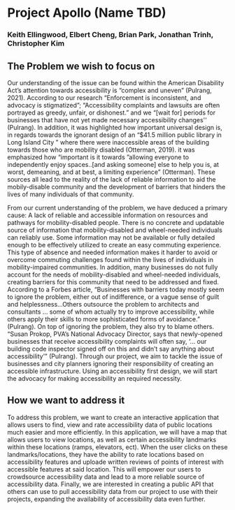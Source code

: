 # Project Apollo (Name TBD)
### Keith Ellingwood, Elbert Cheng, Brian Park, Jonathan Trinh, Christopher Kim

## The Problem we wish to focus on

Our understanding of the issue can be found within the American Disability Act’s attention towards accessibility is “complex and uneven” (Pulrang, 2021). According to our research “Enforcement is inconsistent, and advocacy is stigmatized”; “Accessibility complaints and lawsuits are often portrayed as greedy, unfair, or dishonest.” and we “[wait for] periods for businesses that have not yet made necessary accessibility changes'' (Pulrang). In addition, it was highlighted how important universal design is, in regards towards the ignorant design of an “$41.5 million public library in Long Island City ” where there were inaccessible areas of the building towards those who are mobility disabled (Otterman, 2019). it was emphasized how “important is it towards ”allowing everyone to independently enjoy spaces..[and asking someone] else to help you is, at worst, demeaning, and at best, a limiting experience” (Otterman). These sources all lead to the reality of the lack of reliable information to aid the mobily-disable community and the development of barriers that hinders the lives of many individuals of that community.

From our current understanding of the problem, we have deduced a primary cause: A lack of reliable and accessible information on resources and pathways for mobility-disabled people. There is no concrete and updatable source of information that mobility-disabled and wheel-needed individuals can reliably use. Some information may not be available or fully detailed enough to be effectively utilized to create an easy commuting experience. This type of absence and needed information makes it harder to avoid or overcome commuting challenges found within the lives of individuals in mobility-impaired communities. In addition, many businesses do not fully account for the needs of mobility-disabled and wheel-needed individuals, creating barriers for this community that need to be addressed and fixed. According to a Forbes article, “Businesses with barriers today mostly seem to ignore the problem, either out of indifference, or a vague sense of guilt and helplessness…Others outsource the problem to architects and consultants … some of whom actually try to improve accessibility, while others apply their skills to more sophisticated forms of avoidance.” (Pulrang). On top of ignoring the problem, they also try to blame others. “Susan Prokop, PVA’s National Advocacy Director, says that newly-opened businesses that receive accessibility complaints will often say, ‘... our building code inspector signed off on this and didn’t say anything about accessibility’” (Pulrang). Through our project, we aim to tackle the issue of businesses and city planners ignoring their responsibility of creating an accessible infrastructure. Using an accessibility first design, we will start the advocacy for making accessibility an required necessity.

## How we want to address it

To address this problem, we want to create an interactive application that allows users to find, view and rate accessibility data of public locations much easier and more efficiently. In this application, we will have a map that allows users to view locations, as well as certain accessibility landmarks within these locations (ramps, elevators, ect). When the user clicks on these landmarks/locations, they have the ability to rate locations based on accessibility features and uploade written reviews of points of interest with accessible features at said location. This will empower our users to crowdsource accessibility data and lead to a more reliable source of accessibility data. Finally, we are interested in creating a public API that others can use to pull accessibility data from our project to use with their projects, expanding the availability of accessibility data even further.